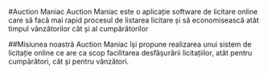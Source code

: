 #Auction Maniac
Auction Maniac este o aplicație software de licitare online care să facă mai rapid procesul de listarea licitare și să economisească atât timpul vânzătorilor cât și al cumpărătorilor

##Misiunea noastră
Auction Maniac își propune realizarea unui sistem de licitație online ce are ca scop facilitarea desfășurării licitațiilor, atât pentru cumpărători, cât și pentru vânzători.

